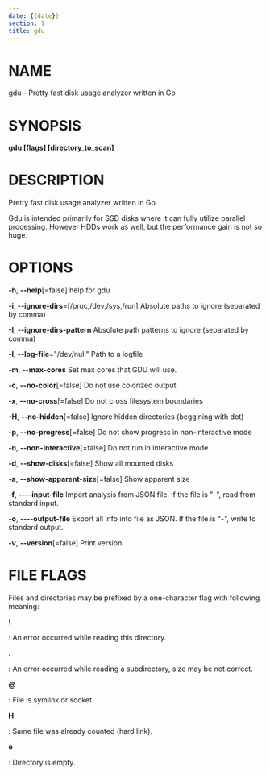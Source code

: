 ```yaml
---
date: {{date}}
section: 1
title: gdu
---
```


# NAME

gdu - Pretty fast disk usage analyzer written in Go

# SYNOPSIS

**gdu \[flags\] \[directory_to_scan\]**

# DESCRIPTION

Pretty fast disk usage analyzer written in Go.

Gdu is intended primarily for SSD disks where it can fully utilize
parallel processing. However HDDs work as well, but the performance gain
is not so huge.

# OPTIONS

**-h**, **\--help**\[=false\] help for gdu

**-i**, **\--ignore-dirs**=\[/proc,/dev,/sys,/run\] Absolute paths to
ignore (separated by comma)

**-I**, **\--ignore-dirs-pattern** Absolute path patterns to
ignore (separated by comma)

**-l**, **\--log-file**=\"/dev/null\" Path to a logfile

**-m**, **\--max-cores** Set max cores that GDU will use.

**-c**, **\--no-color**\[=false\] Do not use colorized output

**-x**, **\--no-cross**\[=false\] Do not cross filesystem boundaries

**-H**, **\--no-hidden**\[=false\] Ignore hidden directories (beggining with dot)

**-p**, **\--no-progress**\[=false\] Do not show progress in
non-interactive mode

**-n**, **\--non-interactive**\[=false\] Do not run in interactive mode

**-d**, **\--show-disks**\[=false\] Show all mounted disks

**-a**, **\--show-apparent-size**\[=false\] Show apparent size

**-f**, **\----input-file** Import analysis from JSON file. If the file is \"-\", read from standard input.

**-o**, **\----output-file** Export all info into file as JSON. If the file is \"-\", write to standard output.

**-v**, **\--version**\[=false\] Print version

# FILE FLAGS

Files and directories may be prefixed by a one-character
flag with following meaning:

**!**

:   An error occurred while reading this directory.

**.**

:   An error occurred while reading a subdirectory, size may be not correct.

**\@**

:  File is symlink or socket.

**H**

:  Same file was already counted (hard link).

**e**

:  Directory is empty.
